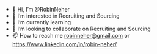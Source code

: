 - 👋 Hi, I’m @RobinNeher
- 👀 I’m interested in Recruiting and Sourcing 
- 🌱 I’m currently learning 
- 💞️ I’m looking to collaborate on Recruiting and Sourcing
- 📫 How to reach me robinneher@gmail.com or https://www.linkedin.com/in/robin-neher/ 

<!---
RobinNeher/RobinNeher is a ✨ special ✨ repository because its `README.md` (this file) appears on your GitHub profile.
You can click the Preview link to take a look at your changes.
--->
